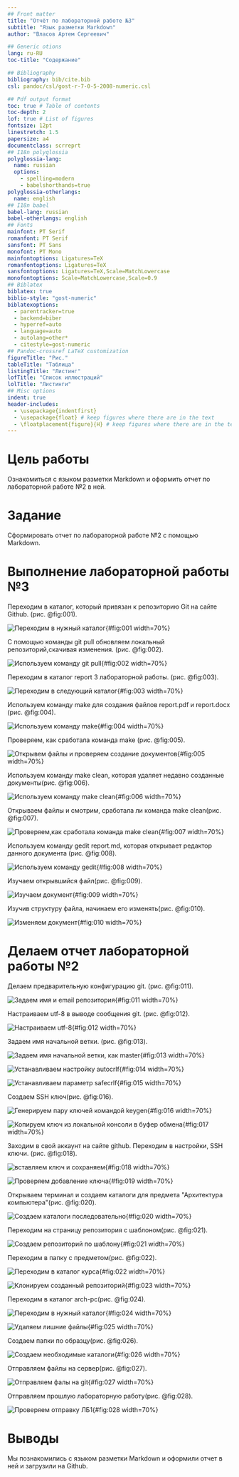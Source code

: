 ```yaml
---
## Front matter
title: "Отчёт по лабораторной работе №3"
subtitle: "Язык разметки Markdown"
author: "Власов Артем Сергеевич"

## Generic otions
lang: ru-RU
toc-title: "Содержание"

## Bibliography
bibliography: bib/cite.bib
csl: pandoc/csl/gost-r-7-0-5-2008-numeric.csl

## Pdf output format
toc: true # Table of contents
toc-depth: 2
lof: true # List of figures
fontsize: 12pt
linestretch: 1.5
papersize: a4
documentclass: scrreprt
## I18n polyglossia
polyglossia-lang:
  name: russian
  options:
	- spelling=modern
	- babelshorthands=true
polyglossia-otherlangs:
  name: english
## I18n babel
babel-lang: russian
babel-otherlangs: english
## Fonts
mainfont: PT Serif
romanfont: PT Serif
sansfont: PT Sans
monofont: PT Mono
mainfontoptions: Ligatures=TeX
romanfontoptions: Ligatures=TeX
sansfontoptions: Ligatures=TeX,Scale=MatchLowercase
monofontoptions: Scale=MatchLowercase,Scale=0.9
## Biblatex
biblatex: true
biblio-style: "gost-numeric"
biblatexoptions:
  - parentracker=true
  - backend=biber
  - hyperref=auto
  - language=auto
  - autolang=other*
  - citestyle=gost-numeric
## Pandoc-crossref LaTeX customization
figureTitle: "Рис."
tableTitle: "Таблица"
listingTitle: "Листинг"
lofTitle: "Список иллюстраций"
lolTitle: "Листинги"
## Misc options
indent: true
header-includes:
  - \usepackage{indentfirst}
  - \usepackage{float} # keep figures where there are in the text
  - \floatplacement{figure}{H} # keep figures where there are in the text
---
```


# Цель работы

Ознакомиться с языком разметки Markdown и оформить отчет по лабораторной работе №2 в ней.

# Задание

Сформировать отчет по лабораторной работе №2 с помощью Markdown.

# Выполнение лабораторной работы №3

Переходим в каталог, который привязан к репозиторию Git на сайте Github. (рис. @fig:001).

![Переходим в нужный каталог](image/1.png){#fig:001 width=70%}

С помощью команды git pull обновляем локальный репозиторий,скачивая изменения. (рис. @fig:002).

![Используем команду git pull](image/2.png){#fig:002 width=70%}

Переходим в каталог report 3 лабораторной работы. (рис. @fig:003).

![Переходим в следующий каталог](image/3.png){#fig:003 width=70%}

Используем команду make для создания файлов report.pdf и report.docx (рис. @fig:004).

![Используем команду make](image/28.png){#fig:004 width=70%}

Проверяем, как сработала команда make (рис. @fig:005).

![Открывем файлы и проверяем создание документов](image/4.png){#fig:005 width=70%}

Используем команду make clean, которая удаляет недавно созданные документы(рис. @fig:006).

![Используем команду make clean](image/5.png){#fig:006 width=70%}

Открываем файлы и смотрим, сработала ли команда make clean(рис. @fig:007).

![Проверяем,как сработала команда make clean](image/6.png){#fig:007 width=70%}

Используем команду gedit report.md, которая открывает редактор данного документа (рис. @fig:008).

![Используем команду gedit](image/7.png){#fig:008 width=70%}

Изучаем открывшийся файл(рис. @fig:009).

![Изучаем документ](image/8.png){#fig:009 width=70%}

Изучив структуру файла, начинаем его изменять(рис. @fig:010).

![Изменяем документ](image/9.png){#fig:010 width=70%}

# Делаем отчет лабораторной работы №2

Делаем предварительную конфигурацию git. (рис. @fig:011).

![Задаем имя и email репозитория](image/10.png){#fig:011 width=70%}

Настраиваем utf-8 в выводе сообщения git. (рис. @fig:012).

![Настраиваем utf-8](image/11.png){#fig:012 width=70%}

Задаем имя начальной ветки. (рис. @fig:013).

![Задаем имя начальной ветки, как master](image/12.png){#fig:013 width=70%}

![Устанавливаем настройку autocrlf](image/13.png){#fig:014 width=70%}

![Устанавливаем параметр safecrlf](image/14.png){#fig:015 width=70%}

Создаем SSH ключ(рис. @fig:016).

![Генерируем пару ключей командой keygen](image/15.png){#fig:016 width=70%}

![Копируем ключ из локальной консоли в буфер обмена](image/16.png){#fig:017 width=70%}

Заходим в свой аккаунт на сайте github. Переходим в настройки, SSH ключи. (рис. @fig:018).

![вставляем ключ и сохраняем](image/17.png){#fig:018 width=70%}

![Проверяем добавление ключа](image/18.png){#fig:019 width=70%}

Открываем терминал и создаем каталоги для предмета "Архитектура компьютера"(рис. @fig:020).

![Создаем каталоги последовательно](image/19.png){#fig:020 width=70%}

Переходим на страницу репозитория с шаблоном(рис. @fig:021).

![Создаем репозиторий по шаблону](image/20.png){#fig:021 width=70%}

Переходим в папку с предметом(рис. @fig:022).

![Переходим в каталог курса](image/21.png){#fig:022 width=70%}

![Клонируем созданный репозиторий](image/22.png){#fig:023 width=70%}

Переходим в каталог arch-pc(рис. @fig:024).

![Переходим в нужный каталог](image/23.png){#fig:024 width=70%}

![Удаляем лишние файлы](image/24.png){#fig:025 width=70%}

Создаем папки по образцу(рис. @fig:026).

![Создаем необходимые каталоги](image/25.png){#fig:026 width=70%}

Отправляем файлы на сервер(рис. @fig:027).

![Отправляем фалы на git](image/26.png){#fig:027 width=70%}

Отправляем прошлую лабораторную работу(рис. @fig:028).

![Проверяем отправку ЛБ1](image/27.png){#fig:028 width=70%}

# Выводы

Мы познакомились с языком разметки Markdown и оформили отчет в ней и загрузили на Github.
